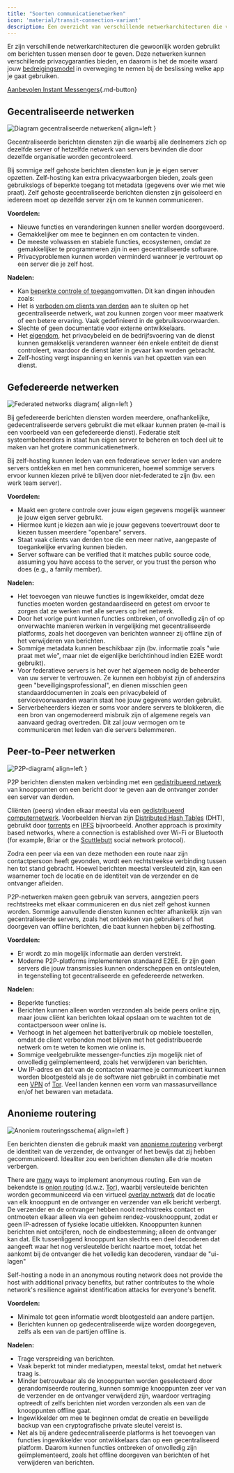 ```yaml
---
title: "Soorten communicatienetwerken"
icon: 'material/transit-connection-variant'
description: Een overzicht van verschillende netwerkarchitecturen die vaak door instant messaging toepassingen worden gebruikt.
---
```


Er zijn verschillende netwerkarchitecturen die gewoonlijk worden gebruikt om berichten tussen mensen door te geven. Deze netwerken kunnen verschillende privacygaranties bieden, en daarom is het de moeite waard jouw [bedreigingsmodel](../basics/threat-modeling.md) in overweging te nemen bij de beslissing welke app je gaat gebruiken.

[Aanbevolen Instant Messengers](../real-time-communication.md ""){.md-button}

## Gecentraliseerde netwerken

![Diagram gecentraliseerde netwerken](../assets/img/layout/network-centralized.svg){ align=left }

Gecentraliseerde berichten diensten zijn die waarbij alle deelnemers zich op dezelfde server of hetzelfde netwerk van servers bevinden die door dezelfde organisatie worden gecontroleerd.

Bij sommige zelf gehoste berichten diensten kun je je eigen server opzetten. Zelf-hosting kan extra privacywaarborgen bieden, zoals geen gebruikslogs of beperkte toegang tot metadata (gegevens over wie met wie praat). Zelf gehoste gecentraliseerde berichten diensten zijn geïsoleerd en iedereen moet op dezelfde server zijn om te kunnen communiceren.

**Voordelen:**

- Nieuwe functies en veranderingen kunnen sneller worden doorgevoerd.
- Gemakkelijker om mee te beginnen en om contacten te vinden.
- De meeste volwassen en stabiele functies, ecosystemen, omdat ze gemakkelijker te programmeren zijn in een gecentraliseerde software.
- Privacyproblemen kunnen worden verminderd wanneer je vertrouwt op een server die je zelf host.

**Nadelen:**

- Kan [beperkte controle of toegang](https://drewdevault.com/2018/08/08/Signal.html)omvatten. Dit kan dingen inhouden zoals:
- Het is [verboden om clients van derden](https://github.com/LibreSignal/LibreSignal/issues/37#issuecomment-217211165) aan te sluiten op het gecentraliseerde netwerk, wat zou kunnen zorgen voor meer maatwerk of een betere ervaring. Vaak gedefinieerd in de gebruiksvoorwaarden.
- Slechte of geen documentatie voor externe ontwikkelaars.
- Het [eigendom](https://web.archive.org/web/20210729191953/https://blog.privacytools.io/delisting-wire), het privacybeleid en de bedrijfsvoering van de dienst kunnen gemakkelijk veranderen wanneer één enkele entiteit de dienst controleert, waardoor de dienst later in gevaar kan worden gebracht.
- Zelf-hosting vergt inspanning en kennis van het opzetten van een dienst.

## Gefedereerde netwerken

![Federated networks diagram](../assets/img/layout/network-decentralized.svg){ align=left }

Bij gefedereerde berichten diensten worden meerdere, onafhankelijke, gedecentraliseerde servers gebruikt die met elkaar kunnen praten (e-mail is een voorbeeld van een gefedereerde dienst). Federatie stelt systeembeheerders in staat hun eigen server te beheren en toch deel uit te maken van het grotere communicatienetwerk.

Bij zelf-hosting kunnen leden van een federatieve server leden van andere servers ontdekken en met hen communiceren, hoewel sommige servers ervoor kunnen kiezen privé te blijven door niet-federated te zijn (bv. een werk team server).

**Voordelen:**

- Maakt een grotere controle over jouw eigen gegevens mogelijk wanneer je jouw eigen server gebruikt.
- Hiermee kunt je kiezen aan wie je jouw gegevens toevertrouwt door te kiezen tussen meerdere "openbare" servers.
- Staat vaak clients van derden toe die een meer native, aangepaste of toegankelijke ervaring kunnen bieden.
- Server software can be verified that it matches public source code, assuming you have access to the server, or you trust the person who does (e.g., a family member).

**Nadelen:**

- Het toevoegen van nieuwe functies is ingewikkelder, omdat deze functies moeten worden gestandaardiseerd en getest om ervoor te zorgen dat ze werken met alle servers op het netwerk.
- Door het vorige punt kunnen functies ontbreken, of onvolledig zijn of op onverwachte manieren werken in vergelijking met gecentraliseerde platforms, zoals het doorgeven van berichten wanneer zij offline zijn of het verwijderen van berichten.
- Sommige metadata kunnen beschikbaar zijn (bv. informatie zoals "wie praat met wie", maar niet de eigenlijke berichtinhoud indien E2EE wordt gebruikt).
- Voor federatieve servers is het over het algemeen nodig de beheerder van uw server te vertrouwen. Ze kunnen een hobbyist zijn of anderszins geen "beveiligingsprofessional", en dienen misschien geen standaarddocumenten in zoals een privacybeleid of servicevoorwaarden waarin staat hoe jouw gegevens worden gebruikt.
- Serverbeheerders kiezen er soms voor andere servers te blokkeren, die een bron van ongemodereerd misbruik zijn of algemene regels van aanvaard gedrag overtreden. Dit zal jouw vermogen om te communiceren met leden van die servers belemmeren.

## Peer-to-Peer netwerken

![P2P-diagram](../assets/img/layout/network-distributed.svg){ align=left }

P2P berichten diensten maken verbinding met een [gedistribueerd netwerk](https://en.wikipedia.org/wiki/Distributed_networking) van knooppunten om een bericht door te geven aan de ontvanger zonder een server van derden.

Cliënten (peers) vinden elkaar meestal via een [gedistribueerd computernetwerk](https://en.wikipedia.org/wiki/Distributed_computing). Voorbeelden hiervan zijn [Distributed Hash Tables](https://en.wikipedia.org/wiki/Distributed_hash_table) (DHT), gebruikt door [torrents](https://en.wikipedia.org/wiki/BitTorrent_(protocol)) en [IPFS](https://en.wikipedia.org/wiki/InterPlanetary_File_System) bijvoorbeeld. Another approach is proximity based networks, where a connection is established over Wi-Fi or Bluetooth (for example, Briar or the [Scuttlebutt](https://scuttlebutt.nz) social network protocol).

Zodra een peer via een van deze methoden een route naar zijn contactpersoon heeft gevonden, wordt een rechtstreekse verbinding tussen hen tot stand gebracht. Hoewel berichten meestal versleuteld zijn, kan een waarnemer toch de locatie en de identiteit van de verzender en de ontvanger afleiden.

P2P-netwerken maken geen gebruik van servers, aangezien peers rechtstreeks met elkaar communiceren en dus niet zelf gehost kunnen worden. Sommige aanvullende diensten kunnen echter afhankelijk zijn van gecentraliseerde servers, zoals het ontdekken van gebruikers of het doorgeven van offline berichten, die baat kunnen hebben bij zelfhosting.

**Voordelen:**

- Er wordt zo min mogelijk informatie aan derden verstrekt.
- Moderne P2P-platforms implementeren standaard E2EE. Er zijn geen servers die jouw transmissies kunnen onderscheppen en ontsleutelen, in tegenstelling tot gecentraliseerde en gefedereerde netwerken.

**Nadelen:**

- Beperkte functies:
- Berichten kunnen alleen worden verzonden als beide peers online zijn, maar jouw cliënt kan berichten lokaal opslaan om te wachten tot de contactpersoon weer online is.
- Verhoogt in het algemeen het batterijverbruik op mobiele toestellen, omdat de client verbonden moet blijven met het gedistribueerde netwerk om te weten te komen wie online is.
- Sommige veelgebruikte messenger-functies zijn mogelijk niet of onvolledig geïmplementeerd, zoals het verwijderen van berichten.
- Uw IP-adres en dat van de contacten waarmee je communiceert kunnen worden blootgesteld als je de software niet gebruikt in combinatie met een [VPN](../vpn.md) of [Tor](../tor.md). Veel landen kennen een vorm van massasurveillance en/of het bewaren van metadata.

## Anonieme routering

![Anoniem routeringsschema](../assets/img/layout/network-anonymous-routing.svg){ align=left }

Een berichten diensten die gebruik maakt van [anonieme routering](https://doi.org/10.1007/978-1-4419-5906-5_628) verbergt de identiteit van de verzender, de ontvanger of het bewijs dat zij hebben gecommuniceerd. Idealiter zou een berichten diensten alle drie moeten verbergen.

There are [many](https://doi.org/10.1145/3182658) ways to implement anonymous routing. Een van de bekendste is [onion routing](https://en.wikipedia.org/wiki/Onion_routing) (d.w.z. [Tor](tor-overview.md)), waarbij versleutelde berichten worden gecommuniceerd via een virtueel [overlay netwerk](https://en.wikipedia.org/wiki/Overlay_network) dat de locatie van elk knooppunt en de ontvanger en verzender van elk bericht verbergt. De verzender en de ontvanger hebben nooit rechtstreeks contact en ontmoeten elkaar alleen via een geheim rendez-vousknooppunt, zodat er geen IP-adressen of fysieke locatie uitlekken. Knooppunten kunnen berichten niet ontcijferen, noch de eindbestemming; alleen de ontvanger kan dat. Elk tussenliggend knooppunt kan slechts een deel decoderen dat aangeeft waar het nog versleutelde bericht naartoe moet, totdat het aankomt bij de ontvanger die het volledig kan decoderen, vandaar de "ui-lagen"

Self-hosting a node in an anonymous routing network does not provide the host with additional privacy benefits, but rather contributes to the whole network's resilience against identification attacks for everyone's benefit.

**Voordelen:**

- Minimale tot geen informatie wordt blootgesteld aan andere partijen.
- Berichten kunnen op gedecentraliseerde wijze worden doorgegeven, zelfs als een van de partijen offline is.

**Nadelen:**

- Trage verspreiding van berichten.
- Vaak beperkt tot minder mediatypen, meestal tekst, omdat het netwerk traag is.
- Minder betrouwbaar als de knooppunten worden geselecteerd door gerandomiseerde routering, kunnen sommige knooppunten zeer ver van de verzender en de ontvanger verwijderd zijn, waardoor vertraging optreedt of zelfs berichten niet worden verzonden als een van de knooppunten offline gaat.
- Ingewikkelder om mee te beginnen omdat de creatie en beveiligde backup van een cryptografische private sleutel vereist is.
- Net als bij andere gedecentraliseerde platforms is het toevoegen van functies ingewikkelder voor ontwikkelaars dan op een gecentraliseerd platform. Daarom kunnen functies ontbreken of onvolledig zijn geïmplementeerd, zoals het offline doorgeven van berichten of het verwijderen van berichten.
